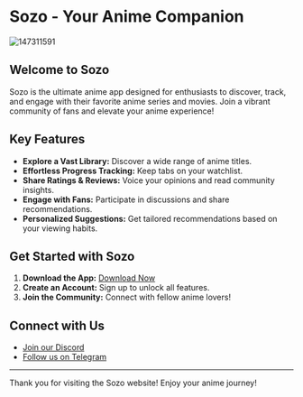 # Sozo - Your Anime Companion

![147311591](https://github.com/user-attachments/assets/3e141d1e-c9ae-46ef-a308-3fb5e20fcdd9)

## Welcome to Sozo

Sozo is the ultimate anime app designed for enthusiasts to discover, track, and engage with their favorite anime series and movies. Join a vibrant community of fans and elevate your anime experience!

## Key Features

- **Explore a Vast Library:** Discover a wide range of anime titles.
- **Effortless Progress Tracking:** Keep tabs on your watchlist.
- **Share Ratings & Reviews:** Voice your opinions and read community insights.
- **Engage with Fans:** Participate in discussions and share recommendations.
- **Personalized Suggestions:** Get tailored recommendations based on your viewing habits.

## Get Started with Sozo

1. **Download the App:** [Download Now](link-to-download)
2. **Create an Account:** Sign up to unlock all features.
3. **Join the Community:** Connect with fellow anime lovers!

## Connect with Us

- [Join our Discord](link-to-discord) 
- [Follow us on Telegram](link-to-telegram)

---

Thank you for visiting the Sozo website! Enjoy your anime journey!
